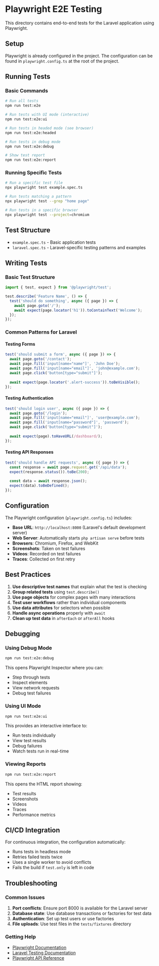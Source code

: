 # Playwright E2E Testing

This directory contains end-to-end tests for the Laravel application using Playwright.

## Setup

Playwright is already configured in the project. The configuration can be found in `playwright.config.ts` at the root of the project.

## Running Tests

### Basic Commands

```bash
# Run all tests
npm run test:e2e

# Run tests with UI mode (interactive)
npm run test:e2e:ui

# Run tests in headed mode (see browser)
npm run test:e2e:headed

# Run tests in debug mode
npm run test:e2e:debug

# Show test report
npm run test:e2e:report
```

### Running Specific Tests

```bash
# Run a specific test file
npx playwright test example.spec.ts

# Run tests matching a pattern
npx playwright test --grep "home page"

# Run tests in a specific browser
npx playwright test --project=chromium
```

## Test Structure

- `example.spec.ts` - Basic application tests
- `laravel.spec.ts` - Laravel-specific testing patterns and examples

## Writing Tests

### Basic Test Structure

```typescript
import { test, expect } from '@playwright/test';

test.describe('Feature Name', () => {
  test('should do something', async ({ page }) => {
    await page.goto('/');
    await expect(page.locator('h1')).toContainText('Welcome');
  });
});
```

### Common Patterns for Laravel

#### Testing Forms

```typescript
test('should submit a form', async ({ page }) => {
  await page.goto('/contact');
  await page.fill('input[name="name"]', 'John Doe');
  await page.fill('input[name="email"]', 'john@example.com');
  await page.click('button[type="submit"]');
  
  await expect(page.locator('.alert-success')).toBeVisible();
});
```

#### Testing Authentication

```typescript
test('should login user', async ({ page }) => {
  await page.goto('/login');
  await page.fill('input[name="email"]', 'user@example.com');
  await page.fill('input[name="password"]', 'password');
  await page.click('button[type="submit"]');
  
  await expect(page).toHaveURL(/dashboard/);
});
```

#### Testing API Responses

```typescript
test('should handle API requests', async ({ page }) => {
  const response = await page.request.get('/api/data');
  expect(response.status()).toBe(200);
  
  const data = await response.json();
  expect(data).toBeDefined();
});
```

## Configuration

The Playwright configuration (`playwright.config.ts`) includes:

- **Base URL**: `http://localhost:8000` (Laravel's default development server)
- **Web Server**: Automatically starts `php artisan serve` before tests
- **Browsers**: Chromium, Firefox, and WebKit
- **Screenshots**: Taken on test failures
- **Videos**: Recorded on test failures
- **Traces**: Collected on first retry

## Best Practices

1. **Use descriptive test names** that explain what the test is checking
2. **Group related tests** using `test.describe()`
3. **Use page objects** for complex pages with many interactions
4. **Test user workflows** rather than individual components
5. **Use data attributes** for selectors when possible
6. **Handle async operations** properly with `await`
7. **Clean up test data** in `afterEach` or `afterAll` hooks

## Debugging

### Using Debug Mode

```bash
npm run test:e2e:debug
```

This opens Playwright Inspector where you can:
- Step through tests
- Inspect elements
- View network requests
- Debug test failures

### Using UI Mode

```bash
npm run test:e2e:ui
```

This provides an interactive interface to:
- Run tests individually
- View test results
- Debug failures
- Watch tests run in real-time

### Viewing Reports

```bash
npm run test:e2e:report
```

This opens the HTML report showing:
- Test results
- Screenshots
- Videos
- Traces
- Performance metrics

## CI/CD Integration

For continuous integration, the configuration automatically:
- Runs tests in headless mode
- Retries failed tests twice
- Uses a single worker to avoid conflicts
- Fails the build if `test.only` is left in code

## Troubleshooting

### Common Issues

1. **Port conflicts**: Ensure port 8000 is available for the Laravel server
2. **Database state**: Use database transactions or factories for test data
3. **Authentication**: Set up test users or use factories
4. **File uploads**: Use test files in the `tests/fixtures` directory

### Getting Help

- [Playwright Documentation](https://playwright.dev/docs/intro)
- [Laravel Testing Documentation](https://laravel.com/docs/testing)
- [Playwright API Reference](https://playwright.dev/docs/api/class-playwright)

